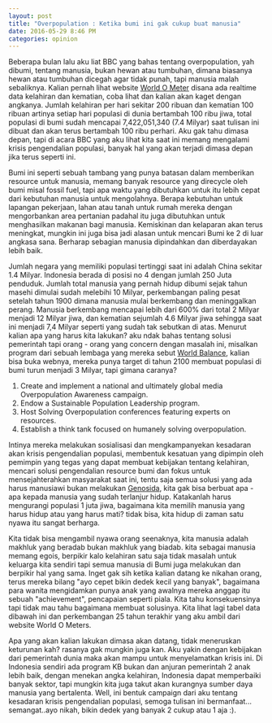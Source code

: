 ```yaml
---
layout: post
title: "Overpopulation : Ketika bumi ini gak cukup buat manusia"
date: 2016-05-29 8:46 PM
categories: opinion
---
```

Beberapa bulan lalu aku liat BBC yang bahas tentang overpopulation, yah dibumi, tentang manusia, bukan hewan atau tumbuhan, dimana biasanya hewan atau tumbuhan dicegah agar tidak punah, tapi manusia malah sebaliknya. Kalian pernah lihat website [World O Meter] disana ada realtime data kelahiran dan kematian, coba lihat dan kalian akan kaget dengan angkanya. Jumlah kelahiran per hari sekitar 200 ribuan dan kematian 100 ribuan artinya setiap hari populasi di dunia bertambah 100 ribu jiwa, total populasi di bumi sudah mencapai 7,422,051,340 (7.4 Milyar) saat tulisan ini dibuat dan akan terus bertambah 100 ribu perhari. Aku gak tahu dimasa depan, tapi di acara BBC yang aku lihat kita saat ini memang mengalami krisis pengendalian populasi, banyak hal yang akan terjadi dimasa depan jika terus seperti ini. 

Bumi ini seperti sebuah tambang yang punya batasan dalam memberikan resource untuk manusia, memang banyak resource yang direcycle oleh bumi misal fossil fuel, tapi apa waktu yang dibutuhkan untuk itu lebih cepat dari kebutuhan manusia untuk mengolahnya. Berapa kebutuhan untuk lapangan pekerjaan, lahan atau tanah untuk rumah mereka dengan mengorbankan area pertanian padahal itu juga dibutuhkan untuk menghasilkan makanan bagi manusia. Kemiskinan dan kelaparan akan terus meningkat, mungkin ini juga bisa jadi alasan untuk mencari Bumi ke 2 di luar angkasa sana. Berharap sebagian manusia dipindahkan dan diberdayakan lebih baik.

Jumlah negara yang memiliki populasi tertinggi saat ini adalah China sekitar 1.4 Milyar. Indonesia berada di posisi no 4 dengan jumlah 250 Juta penduduk. Jumlah total manusia yang pernah hidup dibumi sejak tahun masehi dimulai sudah melebihi 10 Milyar, perkembangan paling pesat setelah tahun 1900 dimana manusia mulai berkembang dan meninggalkan perang. Manusia berkembang mencapai lebih dari 600% dari total 2 Milyar menjadi 12 Milyar jiwa, dan kematian sejumlah 4.6 Milyar jiwa sehingga saat ini menjadi 7,4 Milyar seperti yang sudah tak sebutkan di atas. Menurut kalian apa yang harus kita lakukan? aku ndak bahas tentang solusi pemerintah tapi orang - orang yang concern dengan masalah ini, misalkan program dari sebuah lembaga yang mereka sebut [World Balance], kalian bisa buka webnya, mereka punya target di tahun 2100 membuat populasi di bumi turun menjadi 3 Milyar, tapi gimana caranya?

 1. Create and implement a national and ultimately global media Overpopulation Awareness campaign.
 2. Endow a Sustainable Population Leadership program.
 3. Host Solving Overpopulation conferences featuring experts on resources.
 4. Establish a think tank focused on humanely solving overpopulation.
 
 Intinya mereka melakukan sosialisasi dan mengkampanyekan kesadaran akan krisis pengendalian populasi, membentuk kesatuan yang dipimpin oleh pemimpin yang tegas yang dapat membuat kebijakan tentang kelahiran, mencari solusi pengendalian resource bumi dan fokus untuk mensejahterahkan masyarakat saat ini, tentu saja semua solusi yang ada harus manusiawi bukan melakukan [Genosida], kita gak bisa berbuat apa - apa kepada manusia yang sudah terlanjur hidup. Katakanlah harus mengurangi populasi 1 juta jiwa, bagaimana kita memilih manusia yang harus hidup atau yang harus mati? tidak bisa, kita hidup di zaman satu nyawa itu sangat berharga.
 
 Kita tidak bisa mengambil nyawa orang seenaknya, kita manusia adalah makhluk yang beradab bukan makhluk yang biadab. kita sebagai manusia memang egois, berpikir kalo kelahiran satu saja tidak masalah untuk keluarga kita sendiri tapi semua manusia di Bumi juga melakukan dan berpikir hal yang sama. Inget gak sih ketika kalian datang ke nikahan orang, terus mereka bilang "ayo cepet bikin dedek kecil yang banyak", bagaimana para wanita mengidamkan punya anak yang awalnya mereka anggap itu sebuah "achievement", pencapaian seperti piala. Kita tahu konsekuensinya tapi tidak mau tahu bagaimana membuat solusinya. Kita lihat lagi tabel data dibawah ini dan perkembangan 25 tahun terakhir yang aku ambil dari website World O Meters.
 
 Apa yang akan kalian lakukan dimasa akan datang, tidak meneruskan keturunan kah? rasanya gak mungkin juga kan. Aku yakin dengan kebijakan dari pemerintah dunia maka akan mampu untuk menyelamatkan krisis ini. Di Indonesia sendiri ada program KB bukan dan anjuran pemerintah 2 anak lebih baik, dengan menekan angka kelahiran, Indonesia dapat memperbaiki banyak sektor, tapi mungkin kita juga takut akan kurangnya sumber daya manusia yang bertalenta. Well, ini bentuk campaign dari aku tentang kesadaran krisis pengendalian populasi, semoga tulisan ini bermanfaat... semangat..ayo nikah, bikin dedek yang banyak 2 cukup atau 1 aja :).
 
 [World Balance]: http://www.worldpopulationbalance.org/articles/our-vision-solve-overpopulation
 [Genosida]: https://id.wikipedia.org/wiki/Genosida
 [World O Meter]: http://www.worldometers.info/world-population/